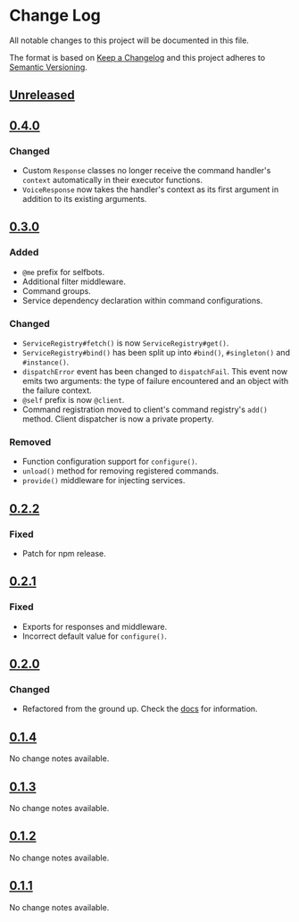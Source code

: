 # Change Log
All notable changes to this project will be documented in this file.

The format is based on [Keep a Changelog](http://keepachangelog.com/) 
and this project adheres to [Semantic Versioning](http://semver.org/).

## [Unreleased]
## [0.4.0]
### Changed
- Custom `Response` classes no longer receive the command handler's `context` automatically in their executor functions.
- `VoiceResponse` now takes the handler's context as its first argument in addition to its existing arguments.

## [0.3.0]
### Added
- `@me` prefix for selfbots.
- Additional filter middleware.
- Command groups.
- Service dependency declaration within command configurations.

### Changed
- `ServiceRegistry#fetch()` is now `ServiceRegistry#get()`.
- `ServiceRegistry#bind()` has been split up into `#bind()`, `#singleton()` and `#instance()`.
- `dispatchError` event has been changed to `dispatchFail`. This event now emits two arguments: the type of failure encountered and an object with the failure context.
- `@self` prefix is now `@client`.
- Command registration moved to client's command registry's `add()` method. Client dispatcher is now a private property.

### Removed
- Function configuration support for `configure()`.
- `unload()` method for removing registered commands.
- `provide()` middleware for injecting services.

## [0.2.2]
### Fixed
- Patch for npm release.

## [0.2.1]
### Fixed
- Exports for responses and middleware.
- Incorrect default value for `configure()`.

## [0.2.0]
### Changed
- Refactored from the ground up. Check the [docs](https://ghastly.js.org) for information.

## [0.1.4]
No change notes available.

## [0.1.3]
No change notes available.

## [0.1.2]
No change notes available.

## [0.1.1]
No change notes available.

[Unreleased]: https://github.com/hkwu/ghastly/compare/v0.4.0...HEAD
[0.4.0]: https://github.com/hkwu/ghastly/compare/v0.3.0...v0.4.0
[0.3.0]: https://github.com/hkwu/ghastly/compare/v0.2.2...v0.3.0
[0.2.2]: https://github.com/hkwu/ghastly/compare/v0.2.1...v0.2.2
[0.2.1]: https://github.com/hkwu/ghastly/compare/v0.2.0...v0.2.1
[0.2.0]: https://github.com/hkwu/ghastly/compare/v0.1.4...v0.2.0
[0.1.4]: https://github.com/hkwu/ghastly/compare/v0.1.3...v0.1.4
[0.1.3]: https://github.com/hkwu/ghastly/compare/v0.1.2...v0.1.3
[0.1.2]: https://github.com/hkwu/ghastly/compare/v0.1.1...v0.1.2
[0.1.1]: https://github.com/hkwu/ghastly/compare/v0.1.0...v0.1.1
